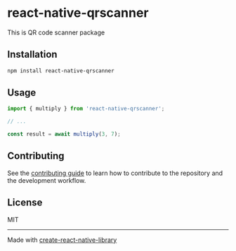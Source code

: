 # react-native-qrscanner

This is QR code scanner package

## Installation

```sh
npm install react-native-qrscanner
```

## Usage


```js
import { multiply } from 'react-native-qrscanner';

// ...

const result = await multiply(3, 7);
```


## Contributing

See the [contributing guide](CONTRIBUTING.md) to learn how to contribute to the repository and the development workflow.

## License

MIT

---

Made with [create-react-native-library](https://github.com/callstack/react-native-builder-bob)

